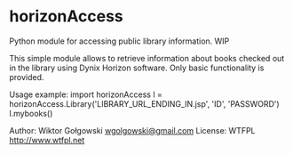 # horizonAccess
Python module for accessing public library information. WIP

This simple module allows to retrieve information about books
checked out in the library using Dynix Horizon software. Only basic
functionality is provided.

Usage example:
  import horizonAccess
  l = horizonAccess.Library('LIBRARY_URL_ENDING_IN.jsp', 'ID', 'PASSWORD')
  l.mybooks()

Author: Wiktor Gołgowski <wgolgowski@gmail.com>
License: WTFPL <http://www.wtfpl.net>
